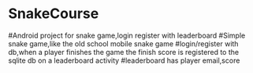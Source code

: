 # SnakeCourse
#Android project for snake game,login register with leaderboard
#Simple snake game,like the old school mobile snake game
#login/register with db,when a player finishes the game the finish score is registered to the sqlite db on a leaderboard activity
#leaderboard has player email,score
